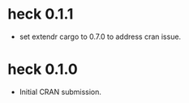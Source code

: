 # heck 0.1.1

* set extendr cargo to 0.7.0 to address cran issue.

# heck 0.1.0

* Initial CRAN submission.
